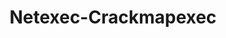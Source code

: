 ---
title: Netexec-Crackmapexec
type: docs
prev: docs/first-page
weight: 8
sidebar:
  open: false
---